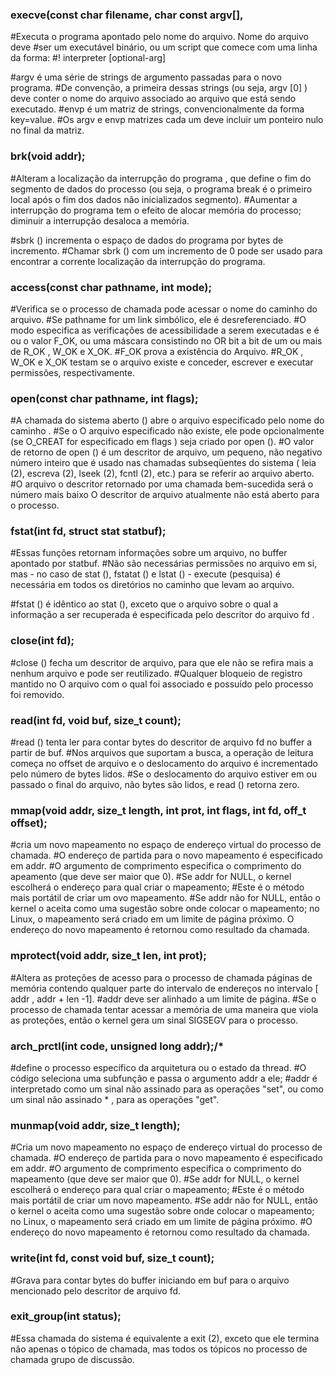 ### execve(const char filename, char const argv[],

#Executa o programa apontado pelo nome do arquivo. Nome do arquivo deve
#ser um executável binário, ou um script que comece com uma linha da forma: #! interpreter [optional-arg]

#argv é uma série de strings de argumento passadas para o novo programa.
#De convenção, a primeira dessas strings (ou seja, argv [0] ) deve conter o nome do arquivo associado ao arquivo que está sendo executado.
#envp é um matriz de strings, convencionalmente da forma key=value.
#Os argv e envp matrizes cada um deve incluir um ponteiro nulo no final da matriz.


### brk(void addr);

#Alteram a localização da interrupção do programa , que define o fim do segmento de dados do processo (ou seja, o programa break é o primeiro local após o fim dos dados não inicializados segmento).
#Aumentar a interrupção do programa tem o efeito de alocar memória do processo; diminuir a interrupção desaloca a memória.

#sbrk () incrementa o espaço de dados do programa por bytes de incremento.
#Chamar sbrk () com um incremento de 0 pode ser usado para encontrar a corrente localização da interrupção do programa.


### access(const char pathname, int mode);

#Verifica se o processo de chamada pode acessar o nome do caminho do arquivo.
#Se pathname for um link simbólico, ele é desreferenciado.
#O modo especifica as verificações de acessibilidade a serem executadas e é ou o valor F_OK, ou uma máscara consistindo no OR bit a bit de um ou mais de R_OK , W_OK e X_OK.
#F_OK prova a existência do Arquivo.
#R_OK , W_OK e X_OK testam se o arquivo existe e conceder, escrever e executar permissões, respectivamente.


### open(const char pathname, int flags);

#A chamada do sistema aberto () abre o arquivo especificado pelo nome do caminho .
#Se o O arquivo especificado não existe, ele pode opcionalmente (se O_CREAT for especificado em flags ) seja criado por open ().
#O valor de retorno de open () é um descritor de arquivo, um pequeno, não negativo número inteiro que é usado nas chamadas subseqüentes do sistema ( leia (2), escreva (2), lseek (2), fcntl (2), etc.) para se referir ao arquivo aberto.
#O arquivo o descritor retornado por uma chamada bem-sucedida será o número mais baixo O descritor de arquivo atualmente não está aberto para o processo.


### fstat(int fd, struct stat statbuf);

#Essas funções retornam informações sobre um arquivo, no buffer apontado por statbuf.
#Não são necessárias permissões no arquivo em si, mas - no caso de stat (), fstatat () e lstat () - execute (pesquisa) é necessária em todos os diretórios no caminho que levam ao arquivo.

#fstat () é idêntico ao stat (), exceto que o arquivo sobre o qual a informação a ser recuperada é especificada pelo descritor do arquivo fd .


### close(int fd);

#close () fecha um descritor de arquivo, para que ele não se refira mais a nenhum arquivo e pode ser reutilizado.
#Qualquer bloqueio de registro mantido no O arquivo com o qual foi associado e possuído pelo processo foi removido.


### read(int fd, void buf, size_t count);

#read () tenta ler para contar bytes do descritor de arquivo fd no buffer a partir de buf.
#Nos arquivos que suportam a busca, a operação de leitura começa no offset de arquivo e o deslocamento do arquivo é incrementado pelo número de bytes lidos.
#Se o deslocamento do arquivo estiver em ou passado o final do arquivo, não bytes são lidos, e read () retorna zero.


### mmap(void addr, size_t length, int prot, int flags, int fd, off_t offset);

#cria um novo mapeamento no espaço de endereço virtual do processo de chamada.
#O endereço de partida para o novo mapeamento é especificado em addr.
#O argumento de comprimento especifica o comprimento do apeamento (que deve ser maior que 0).
#Se addr for NULL, o kernel escolherá o endereço para qual criar o mapeamento;
#Este é o método mais portátil de criar um ovo mapeamento.
#Se addr não for NULL, então o kernel o aceita como uma sugestão sobre onde colocar o mapeamento; no Linux, o mapeamento será criado em um limite de página próximo. O endereço do novo mapeamento é retornou como resultado da chamada.


### mprotect(void addr, size_t len, int prot);

#Altera as proteções de acesso para o processo de chamada páginas de memória contendo qualquer parte do intervalo de endereços no intervalo [ addr , addr + len -1].
#addr deve ser alinhado a um limite de página.
#Se o processo de chamada tentar acessar a memória de uma maneira que viola as proteções, então o kernel gera um sinal SIGSEGV para o processo.


### arch_prctl(int code, unsigned long addr);/*

#define o processo específico da arquitetura ou o estado da thread.
#O código seleciona uma subfunção e passa o argumento addr a ele;
#addr é interpretado como um sinal não assinado para as operações "set", ou como um sinal não assinado * , para as operações "get".


### munmap(void addr, size_t length);

#Cria um novo mapeamento no espaço de endereço virtual do processo de chamada.
#O endereço de partida para o novo mapeamento é especificado em addr.
#O argumento de comprimento especifica o comprimento do mapeamento (que deve ser maior que 0).
#Se addr for NULL, o kernel escolherá o endereço para qual criar o mapeamento;
#Este é o método mais portátil de criar um novo mapeamento.
#Se addr não for NULL, então o kernel o aceita como uma sugestão sobre onde colocar o mapeamento; no Linux, o mapeamento será criado em um limite de página próximo.
#O endereço do novo mapeamento é retornou como resultado da chamada.


### write(int fd, const void buf, size_t count);

#Grava para contar bytes do buffer iniciando em buf para  o arquivo mencionado pelo descritor de arquivo fd.


### exit_group(int status);

#Essa chamada do sistema é equivalente a exit (2), exceto que ele termina não apenas o tópico de chamada, mas todos os tópicos no processo de chamada grupo de discussão.
